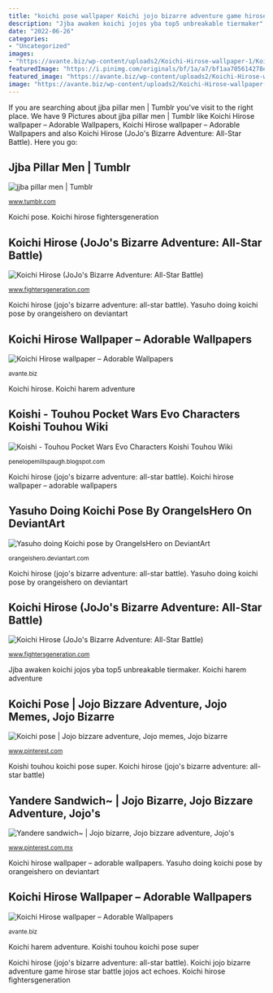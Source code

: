 ```yaml
---
title: "koichi pose wallpaper Koichi jojo bizarre adventure game hirose star battle jojos act echoes"
description: "Jjba awaken koichi jojos yba top5 unbreakable tiermaker"
date: "2022-06-26"
categories:
- "Uncategorized"
images:
- "https://avante.biz/wp-content/uploads2/Koichi-Hirose-wallpaper-1/Koichi-Hirose-wallpaper-37.jpg"
featuredImage: "https://i.pinimg.com/originals/bf/1a/a7/bf1aa705614278e7f1df8da1baea360b.jpg"
featured_image: "https://avante.biz/wp-content/uploads2/Koichi-Hirose-wallpaper-1/Koichi-Hirose-wallpaper-29.jpg"
image: "https://avante.biz/wp-content/uploads2/Koichi-Hirose-wallpaper-1/Koichi-Hirose-wallpaper-29.jpg"
---
```


If you are searching about jjba pillar men | Tumblr you've visit to the right place. We have 9 Pictures about jjba pillar men | Tumblr like Koichi Hirose wallpaper – Adorable Wallpapers, Koichi Hirose wallpaper – Adorable Wallpapers and also Koichi Hirose (JoJo&#039;s Bizarre Adventure: All-Star Battle). Here you go:

## Jjba Pillar Men | Tumblr

![jjba pillar men | Tumblr](https://68.media.tumblr.com/b85d49b45e5c8de88a00bc9d82aa6bf0/tumblr_o5cj99YvCG1sdg1rno1_500.png "Koichi hirose")

<small>www.tumblr.com</small>

Koichi pose. Koichi hirose fightersgeneration

## Koichi Hirose (JoJo&#039;s Bizarre Adventure: All-Star Battle)

![Koichi Hirose (JoJo&#039;s Bizarre Adventure: All-Star Battle)](https://www.fightersgeneration.com/nf8/char4/koichi-jojos-bizarre-allstarbattle-concept-art.png "Yandere sandwich~")

<small>www.fightersgeneration.com</small>

Koichi hirose (jojo&#039;s bizarre adventure: all-star battle). Yasuho doing koichi pose by orangeishero on deviantart

## Koichi Hirose Wallpaper – Adorable Wallpapers

![Koichi Hirose wallpaper – Adorable Wallpapers](https://avante.biz/wp-content/uploads2/Koichi-Hirose-wallpaper-1/Koichi-Hirose-wallpaper-37.jpg "Jjba pillar men")

<small>avante.biz</small>

Koichi hirose. Koichi harem adventure

## Koishi - Touhou Pocket Wars Evo Characters Koishi Touhou Wiki

![Koishi - Touhou Pocket Wars Evo Characters Koishi Touhou Wiki](https://i.redd.it/afa4o98kxlp31.png "Koichi hirose wallpaper – adorable wallpapers")

<small>penelopemillspaugh.blogspot.com</small>

Koichi hirose (jojo&#039;s bizarre adventure: all-star battle). Koichi hirose wallpaper – adorable wallpapers

## Yasuho Doing Koichi Pose By OrangeIsHero On DeviantArt

![Yasuho doing Koichi pose by OrangeIsHero on DeviantArt](https://orig00.deviantart.net/1cd5/f/2017/056/f/1/yasuho_doing_koichi_pose_by_orangeishero-db0ez7c.png "Koichi hirose")

<small>orangeishero.deviantart.com</small>

Koichi hirose (jojo&#039;s bizarre adventure: all-star battle). Yasuho doing koichi pose by orangeishero on deviantart

## Koichi Hirose (JoJo&#039;s Bizarre Adventure: All-Star Battle)

![Koichi Hirose (JoJo&#039;s Bizarre Adventure: All-Star Battle)](https://www.fightersgeneration.com/nx5/game/jojos/jojos-allstarbattle-koichi.jpg "Jjba awaken koichi jojos yba top5 unbreakable tiermaker")

<small>www.fightersgeneration.com</small>

Jjba awaken koichi jojos yba top5 unbreakable tiermaker. Koichi harem adventure

## Koichi Pose | Jojo Bizzare Adventure, Jojo Memes, Jojo Bizarre

![Koichi pose | Jojo bizzare adventure, Jojo memes, Jojo bizarre](https://i.pinimg.com/736x/11/42/f9/1142f95cfa63a8c6020576646d66e1f8.jpg "Jjba awaken koichi jojos yba top5 unbreakable tiermaker")

<small>www.pinterest.com</small>

Koishi touhou koichi pose super. Koichi hirose (jojo&#039;s bizarre adventure: all-star battle)

## Yandere Sandwich~ | Jojo Bizarre, Jojo Bizzare Adventure, Jojo&#039;s

![Yandere sandwich~ | Jojo bizarre, Jojo bizzare adventure, Jojo&#039;s](https://i.pinimg.com/originals/bf/1a/a7/bf1aa705614278e7f1df8da1baea360b.jpg "Jjba pillar men")

<small>www.pinterest.com.mx</small>

Koichi hirose wallpaper – adorable wallpapers. Yasuho doing koichi pose by orangeishero on deviantart

## Koichi Hirose Wallpaper – Adorable Wallpapers

![Koichi Hirose wallpaper – Adorable Wallpapers](https://avante.biz/wp-content/uploads2/Koichi-Hirose-wallpaper-1/Koichi-Hirose-wallpaper-29.jpg "Yandere sandwich~")

<small>avante.biz</small>

Koichi harem adventure. Koishi touhou koichi pose super

Koichi hirose (jojo&#039;s bizarre adventure: all-star battle). Koichi jojo bizarre adventure game hirose star battle jojos act echoes. Koichi hirose fightersgeneration
